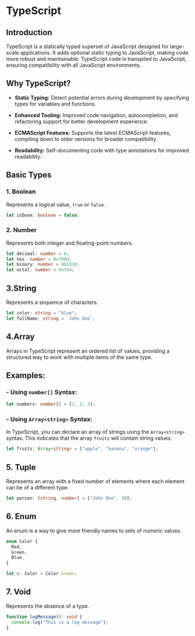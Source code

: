 # TypeScript

## Introduction

TypeScript is a statically typed superset of JavaScript designed for large-scale applications. It adds optional static typing to JavaScript, making code more robust and maintainable. TypeScript code is transpiled to JavaScript, ensuring compatibility with all JavaScript environments.

## Why TypeScript?

- **Static Typing:** Detect potential errors during development by specifying types for variables and functions.

- **Enhanced Tooling:** Improved code navigation, autocompletion, and refactoring support for better development experience.

- **ECMAScript Features:** Supports the latest ECMAScript features, compiling down to older versions for broader compatibility.

- **Readability:** Self-documenting code with type annotations for improved readability.

## Basic Types

### 1. Boolean

Represents a logical value, `true` or `false`.

```typescript
let isDone: boolean = false;
```
### 2. Number

Represents both integer and floating-point numbers.

```typescript
let decimal: number = 6;
let hex: number = 0xf00d;
let binary: number = 0b1010;
let octal: number = 0o744;
```
## 3.String

Represents a sequence of characters.

```typescript
let color: string = "blue";
let fullName: string = `John Doe`;
```
## 4.Array 

Arrays in TypeScript represent an ordered list of values, providing a structured way to work with multiple items of the same type.

## Examples:

### - Using `number[]` Syntax:

```typescript
let numbers: number[] = [1, 2, 3];
```
### -  Using `Array<string>` Syntax:

In TypeScript, you can declare an array of strings using the `Array<string>` syntax. This indicates that the array `fruits` will contain string values.

```typescript
let fruits: Array<string> = ["apple", "banana", "orange"];
```
## 5. Tuple

Represents an array with a fixed number of elements where each element can be of a different type.

```typescript
let person: [string, number] = ["John Doe", 30];
```
## 6.  Enum

An enum is a way to give more friendly names to sets of numeric values.

```typescript
enum Color {
  Red,
  Green,
  Blue,
}

let c: Color = Color.Green;
```
## 7. Void

Represents the absence of a type.

```typescript
function logMessage(): void {
  console.log("This is a log message");
}
```

